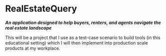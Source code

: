 # RealEstateQuery
***An application designed to help buyers, renters, and agents navigate the real estate landscape***

This will be a project that I use as a test-case scenario to build tools (in this educational setting) which I will then implement into production scale products at my workplace.
